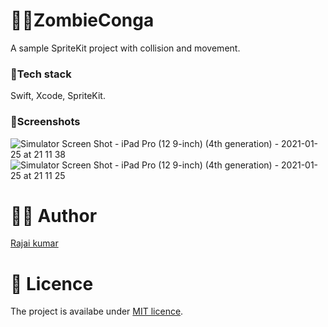 # 🧟‍♂️ZombieConga


A sample SpriteKit project with collision and movement.

### 🥞Tech stack

Swift, Xcode, SpriteKit.

### 📸Screenshots

![Simulator Screen Shot - iPad Pro (12 9-inch) (4th generation) - 2021-01-25 at 21 11 38](https://user-images.githubusercontent.com/22410262/105728319-06255900-5f52-11eb-90f1-a90728252429.png)
![Simulator Screen Shot - iPad Pro (12 9-inch) (4th generation) - 2021-01-25 at 21 11 25](https://user-images.githubusercontent.com/22410262/105728343-0d4c6700-5f52-11eb-90d6-87fa56655a25.png)


# 👨‍💻 Author 
[Rajai kumar](https://github.com/Rajaikumar-iOSDev)

# 🔖 Licence 
The project is availabe under [MIT licence](https://github.com/Rajaikumar-iOSDev/ZombieConga/blob/main/LICENSE).
